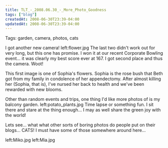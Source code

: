 ```yaml
---
title: TLT_-_2008.06.30_-_More_Photo_Goodness
tags: ["blog"]
createdAt: 2008-06-30T23:39-04:00
updatedAt: 2008-06-30T23:39-04:00
---
```


Tags: garden, camera, photos, cats

I got another new camera! left:flower.jpg The last two didn't work out for very long, but this one has promise. I won it at our recent Corporate Bowling event... it was clearly my best score ever at 167. I got second place and thus the camera. Woot!

This first image is one of Sophia's flowers. Sophia is the rose bush that Beth got from my family in condolence of her appendectomy. After almost killing her (Sophia, that is), I've nursed her back to health and we've been rewarded with new blooms.

Other than random events and trips, one thing I'd like more photos of is my balcony garden. left:potato_plants.jpg Time lapse or something fun. I sit there and stare at the thing enough... I may as well share the green joy with the world!

Lets see... what what other sorts of boring photos do people put on their blogs... CATS! I must have some of those somewhere around here...

left:Miko.jpg left:Mia.jpg

